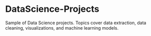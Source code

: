 # DataScience-Projects
Sample of Data Science projects. Topics cover data extraction, data cleaning, visualizations, and machine learning models.
